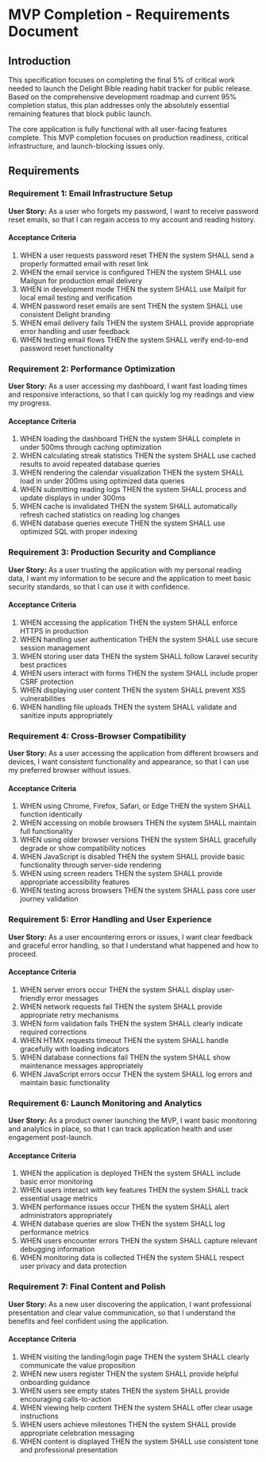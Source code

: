 # MVP Completion - Requirements Document

## Introduction

This specification focuses on completing the final 5% of critical work needed to launch the Delight Bible reading habit tracker for public release. Based on the comprehensive development roadmap and current 95% completion status, this plan addresses only the absolutely essential remaining features that block public launch.

The core application is fully functional with all user-facing features complete. This MVP completion focuses on production readiness, critical infrastructure, and launch-blocking issues only.

## Requirements

### Requirement 1: Email Infrastructure Setup

**User Story:** As a user who forgets my password, I want to receive password reset emails, so that I can regain access to my account and reading history.

#### Acceptance Criteria

1. WHEN a user requests password reset THEN the system SHALL send a properly formatted email with reset link
2. WHEN the email service is configured THEN the system SHALL use Mailgun for production email delivery
3. WHEN in development mode THEN the system SHALL use Mailpit for local email testing and verification
4. WHEN password reset emails are sent THEN the system SHALL use consistent Delight branding
5. WHEN email delivery fails THEN the system SHALL provide appropriate error handling and user feedback
6. WHEN testing email flows THEN the system SHALL verify end-to-end password reset functionality

### Requirement 2: Performance Optimization

**User Story:** As a user accessing my dashboard, I want fast loading times and responsive interactions, so that I can quickly log my readings and view my progress.

#### Acceptance Criteria

1. WHEN loading the dashboard THEN the system SHALL complete in under 500ms through caching optimization
2. WHEN calculating streak statistics THEN the system SHALL use cached results to avoid repeated database queries
3. WHEN rendering the calendar visualization THEN the system SHALL load in under 200ms using optimized data queries
4. WHEN submitting reading logs THEN the system SHALL process and update displays in under 300ms
5. WHEN cache is invalidated THEN the system SHALL automatically refresh cached statistics on reading log changes
6. WHEN database queries execute THEN the system SHALL use optimized SQL with proper indexing

### Requirement 3: Production Security and Compliance

**User Story:** As a user trusting the application with my personal reading data, I want my information to be secure and the application to meet basic security standards, so that I can use it with confidence.

#### Acceptance Criteria

1. WHEN accessing the application THEN the system SHALL enforce HTTPS in production
2. WHEN handling user authentication THEN the system SHALL use secure session management
3. WHEN storing user data THEN the system SHALL follow Laravel security best practices
4. WHEN users interact with forms THEN the system SHALL include proper CSRF protection
5. WHEN displaying user content THEN the system SHALL prevent XSS vulnerabilities
6. WHEN handling file uploads THEN the system SHALL validate and sanitize inputs appropriately

### Requirement 4: Cross-Browser Compatibility

**User Story:** As a user accessing the application from different browsers and devices, I want consistent functionality and appearance, so that I can use my preferred browser without issues.

#### Acceptance Criteria

1. WHEN using Chrome, Firefox, Safari, or Edge THEN the system SHALL function identically
2. WHEN accessing on mobile browsers THEN the system SHALL maintain full functionality
3. WHEN using older browser versions THEN the system SHALL gracefully degrade or show compatibility notices
4. WHEN JavaScript is disabled THEN the system SHALL provide basic functionality through server-side rendering
5. WHEN using screen readers THEN the system SHALL provide appropriate accessibility features
6. WHEN testing across browsers THEN the system SHALL pass core user journey validation

### Requirement 5: Error Handling and User Experience

**User Story:** As a user encountering errors or issues, I want clear feedback and graceful error handling, so that I understand what happened and how to proceed.

#### Acceptance Criteria

1. WHEN server errors occur THEN the system SHALL display user-friendly error messages
2. WHEN network requests fail THEN the system SHALL provide appropriate retry mechanisms
3. WHEN form validation fails THEN the system SHALL clearly indicate required corrections
4. WHEN HTMX requests timeout THEN the system SHALL handle gracefully with loading indicators
5. WHEN database connections fail THEN the system SHALL show maintenance messages appropriately
6. WHEN JavaScript errors occur THEN the system SHALL log errors and maintain basic functionality

### Requirement 6: Launch Monitoring and Analytics

**User Story:** As a product owner launching the MVP, I want basic monitoring and analytics in place, so that I can track application health and user engagement post-launch.

#### Acceptance Criteria

1. WHEN the application is deployed THEN the system SHALL include basic error monitoring
2. WHEN users interact with key features THEN the system SHALL track essential usage metrics
3. WHEN performance issues occur THEN the system SHALL alert administrators appropriately
4. WHEN database queries are slow THEN the system SHALL log performance metrics
5. WHEN users encounter errors THEN the system SHALL capture relevant debugging information
6. WHEN monitoring data is collected THEN the system SHALL respect user privacy and data protection

### Requirement 7: Final Content and Polish

**User Story:** As a new user discovering the application, I want professional presentation and clear value communication, so that I understand the benefits and feel confident using the application.

#### Acceptance Criteria

1. WHEN visiting the landing/login page THEN the system SHALL clearly communicate the value proposition
2. WHEN new users register THEN the system SHALL provide helpful onboarding guidance
3. WHEN users see empty states THEN the system SHALL provide encouraging calls-to-action
4. WHEN viewing help content THEN the system SHALL offer clear usage instructions
5. WHEN users achieve milestones THEN the system SHALL provide appropriate celebration messaging
6. WHEN content is displayed THEN the system SHALL use consistent tone and professional presentation